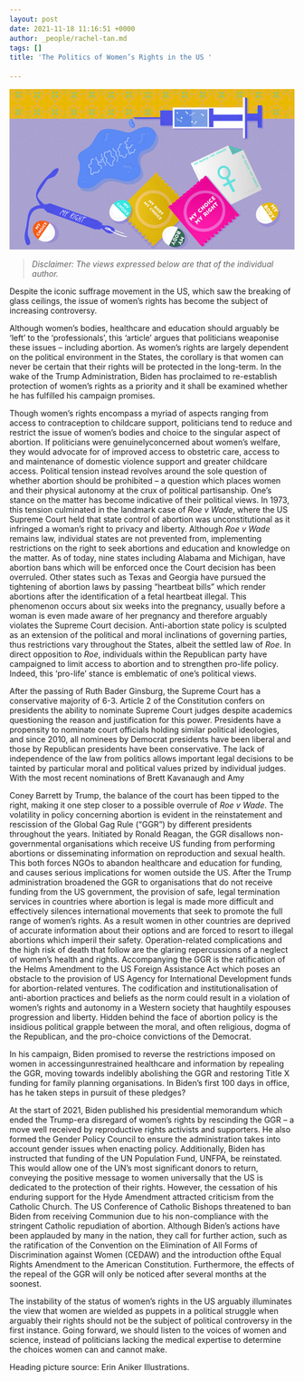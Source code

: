```yaml
---
layout: post
date: 2021-11-18 11:16:51 +0000
author: _people/rachel-tan.md
tags: []
title: 'The Politics of Women’s Rights in the US '

---
```


![](/uploads/rgt-pic-edited.png)

> _Disclaimer: The views expressed below are that of the individual author._

Despite the iconic suffrage movement in the US, which saw the breaking of glass ceilings, the issue of women’s rights has become the subject of increasing controversy.

Although women’s bodies, healthcare and education should arguably be ‘left’ to the ‘professionals’, this ‘article’ argues that politicians weaponise these issues – including abortion. As women’s rights are largely dependent on the political environment in the States, the corollary is that women can never be certain that their rights will be protected in the long-term. In the wake of the Trump Administration, Biden has proclaimed to re-establish protection of women’s rights as a priority and it shall be examined whether he has fulfilled his campaign promises.

Though women’s rights encompass a myriad of aspects ranging from access to contraception to childcare support, politicians tend to reduce and restrict the issue of women’s bodies and choice to the singular aspect of abortion. If politicians were genuinelyconcerned about women’s welfare, they would advocate for of improved access to obstetric care, access to and maintenance of domestic violence support and greater childcare access. Political tension instead revolves around the sole question of whether abortion should be prohibited – a question which places women and their physical autonomy at the crux of political partisanship. One’s stance on the matter has become indicative of their political views. In 1973, this tension culminated in the landmark case of _Roe v Wade_, where the US Supreme Court held that state control of abortion was unconstitutional as it infringed a woman’s right to privacy and liberty. Although _Roe v Wade_ remains law, individual states are not prevented from, implementing restrictions on the right to seek abortions and education and knowledge on the matter. As of today, nine states including Alabama and Michigan, have abortion bans which will be enforced once the Court decision has been overruled. Other states such as Texas and Georgia have pursued the tightening of abortion laws by passing “heartbeat bills” which render abortions after the identification of a fetal heartbeat illegal. This phenomenon occurs about six weeks into the pregnancy, usually before a woman is even made aware of her pregnancy and therefore arguably violates the Supreme Court decision. Anti-abortion state policy is sculpted as an extension of the political and moral inclinations of governing parties, thus restrictions vary throughout the States, albeit the settled law of _Roe_. In direct opposition to _Roe_, individuals within the Republican party have campaigned to limit access to abortion and to strengthen pro-life policy. Indeed, this ‘pro-life’ stance is emblematic of one’s political views.

After the passing of Ruth Bader Ginsburg, the Supreme Court has a conservative majority of 6-3. Article 2 of the Constitution confers on presidents the ability to nominate Supreme Court judges despite academics questioning the reason and justification for this power. Presidents have a propensity to nominate court officials holding similar political ideologies, and since 2010, all nominees by Democrat presidents have been liberal and those by Republican presidents have been conservative. The lack of independence of the law from politics allows important legal decisions to be tainted by particular moral and political values prized by individual judges. With the most recent nominations of Brett Kavanaugh and Amy

Coney Barrett by Trump, the balance of the court has been tipped to the right, making it one step closer to a possible overrule of _Roe v Wade_. The volatility in policy concerning abortion is evident in the reinstatement and rescission of the Global Gag Rule (“GGR”) by different presidents throughout the years. Initiated by Ronald Reagan, the GGR disallows non-governmental organisations which receive US funding from performing abortions or disseminating information on reproduction and sexual health. This both forces NGOs to abandon healthcare and education for funding, and causes serious implications for women outside the US. After the Trump administration broadened the GGR to organisations that do not receive funding from the US government, the provision of safe, legal termination services in countries where abortion is legal is made more difficult and effectively silences international movements that seek to promote the full range of women’s rights. As a result women in other countries are deprived of accurate information about their options and are forced to resort to illegal abortions which imperil their safety. Operation-related complications and the high risk of death that follow are the glaring repercussions of a neglect of women’s health and rights. Accompanying the GGR is the ratification of the Helms Amendment to the US Foreign Assistance Act which poses an obstacle to the provision of US Agency for International Development funds for abortion-related ventures. The codification and institutionalisation of anti-abortion practices and beliefs as the norm could result in a violation of women’s rights and autonomy in a Western society that haughtily espouses progression and liberty. Hidden behind the face of abortion policy is the insidious political grapple between the moral, and often religious, dogma of the Republican, and the pro-choice convictions of the Democrat.

In his campaign, Biden promised to reverse the restrictions imposed on women in accessingunrestrained healthcare and information by repealing the GGR, moving towards indelibly abolishing the GGR and restoring Title X funding for family planning organisations. In Biden’s first 100 days in office, has he taken steps in pursuit of these pledges?

At the start of 2021, Biden published his presidential memorandum which ended the Trump-era disregard of women’s rights by rescinding the GGR – a move well received by reproductive rights activists and supporters. He also formed the Gender Policy Council to ensure the administration takes into account gender issues when enacting policy. Additionally, Biden has instructed that funding of the UN Population Fund, UNFPA, be reinstated. This would allow one of the UN’s most significant donors to return, conveying the positive message to women universally that the US is dedicated to the protection of their rights. However, the cessation of his enduring support for the Hyde Amendment attracted criticism from the Catholic Church. The US Conference of Catholic Bishops threatened to ban Biden from receiving Communion due to his non-compliance with the stringent Catholic repudiation of abortion. Although Biden’s actions have been applauded by many in the nation, they call for further action, such as the ratification of the Convention on the Elimination of All Forms of Discrimination against Women (CEDAW) and the introduction ofthe Equal Rights Amendment to the American Constitution. Furthermore, the effects of the repeal of the GGR will only be noticed after several months at the soonest.

The instability of the status of women’s rights in the US arguably illuminates the view that women are wielded as puppets in a political struggle when arguably their rights should not be the subject of political controversy in the first instance. Going forward, we should listen to the voices of women and science, instead of politicians lacking the medical expertise to determine the choices women can and cannot make.

Heading picture source: Erin Aniker Illustrations.